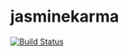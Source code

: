 # jasminekarma
[![Build Status](https://travis-ci.org/marcosmoski/jasminekarma.svg?branch=master)](https://travis-ci.org/marcosmoski/jasminekarma)